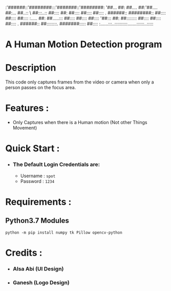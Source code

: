 \:'######::'########:::'#######::'########:
\'##... ##: ##.... ##:'##.... ##:... ##..::
\ ##:::..:: ##:::: ##: ##:::: ##:::: ##::::
\. ######:: ########:: ##:::: ##:::: ##::::
\:..... ##: ##.....::: ##:::: ##:::: ##::::
\'##::: ##: ##:::::::: ##:::: ##:::: ##::::
\. ######:: ##::::::::. #######::::: ##::::
\:......:::..::::::::::.......::::::..::::: 

# A Human Motion Detection program

# Description
   This code only captures frames from the video or camera
   when only a person passes on the focus area.


# Features :
   - Only Captures when there is a Human motion (Not other Things Movement)


# Quick Start :
   - ### The Default Login Credentials are:
      - Username : ```spot```
      - Password : ```1234```


# Requirements :
   ## Python3.7 Modules
```
python -m pip install numpy tk Pillow opencv-python
```


# Credits :
   - ### Alsa Abi (UI Design)
   - ### Ganesh (Logo Design)
